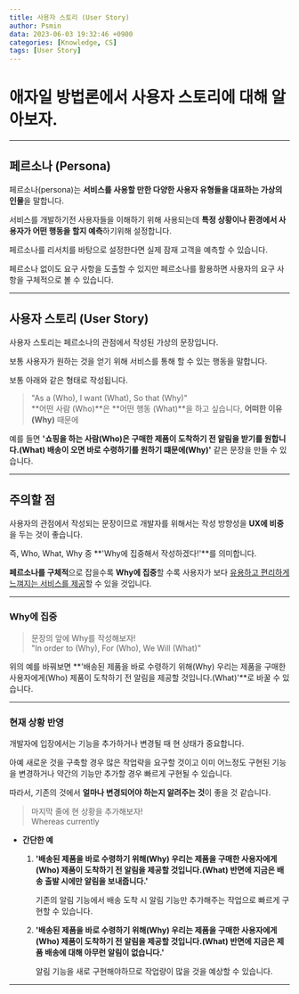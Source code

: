 ```yaml
---
title: 사용자 스토리 (User Story)
author: Psmin
data: 2023-06-03 19:32:46 +0900
categories: [Knowledge, CS]
tags: [User Story]
---
```


# 애자일 방법론에서 사용자 스토리에 대해 알아보자.

---

## 페르소나 (Persona)

페르소나(persona)는 **서비스를 사용할 만한 다양한 사용자 유형들을 대표하는 가상의 인물**을 말합니다.

서비스를 개발하기전 사용자들을 이해하기 위해 사용되는데 **특정 상황이나 환경에서 사용자가 어떤 행동을 할지 예측**하기위해 설정합니다.

페르소나를 리서치를 바탕으로 설정한다면 실제 잠재 고객을 예측할 수 있습니다.

페르소나 없이도 요구 사항을 도출할 수 있지만 페르소나를 활용하면 사용자의 요구 사항을 구체적으로 볼 수 있습니다.

---

## 사용자 스토리 (User Story)

사용자 스토리는 페르소나의 관점에서 작성된 가상의 문장입니다.

보통 사용자가 원하는 것을 얻기 위해 서비스를 통해 할 수 있는 행동을 말합니다.

보통 아래와 같은 형태로 작성됩니다.

> "As a (Who), I want (What), So that (Why)"  
> **어떤 사람 (Who)**은 **어떤 행동 (What)**을 하고 싶습니다, **어떠한 이유 (Why)** 때문에

예를 들면 **'쇼핑을 하는 사람(Who)은 구매한 제품이 도착하기 전 알림을 받기를 원합니다.(What) 배송이 오면 바로 수령하기를 원하기 떄문에(Why)'** 같은 문장을 만들 수 있습니다.

---

## 주의할 점

사용자의 관점에서 작성되는 문장이므로 개발자를 위해서는 작성 방향성을 **UX에 비중**을 두는 것이 좋습니다.

즉, Who, What, Why 중 **'Why에 집중해서 작성하겠다!'**를 의미합니다.

**페르소나를 구체적**으로 잡을수록 **Why에 집중**할 수록 사용자가 보다 <u>유용하고 편리하게 느껴지는 서비스를 제공</u>할 수 있을 것입니다.

---

### Why에 집중

> 문장의 앞에 Why를 작성해보자!  
> "In order to (Why), For (Who), We Will (What)"

위의 예를 바꿔보면 **'배송된 제품을 바로 수령하기 위해(Why) 우리는 제품을 구매한 사용자에게(Who) 제품이 도착하기 전 알림을 제공할 것입니다.(What)'**로 바꿀 수 있습니다.

---

### 현재 상황 반영

개발자에 입장에서는 기능을 추가하거나 변경될 때 현 상태가 중요합니다.

아예 새로운 것을 구축할 경우 많은 작업략을 요구할 것이고 이미 어느정도 구현된 기능을 변경하거나 약간의 기능만 추가할 경우 빠르게 구현될 수 있습니다.

따라서, 기존의 것에서 **얼마나 변경되어야 하는지 알려주는 것**이 좋을 것 같습니다.

> 마지막 줄에 현 상황을 추가해보자!  
> Whereas currently

- **간단한 예**

  1. **'배송된 제품을 바로 수령하기 위해(Why) 우리는 제품을 구매한 사용자에게(Who) 제품이 도착하기 전 알림을 제공할 것입니다.(What) 반면에 지금은 배송 출발 시에만 알림을 보내줍니다.'**

     기존의 알림 기능에서 배송 도착 시 알림 기능만 추가해주는 작업으로 빠르게 구현할 수 있습니다.

  2. **'배송된 제품을 바로 수령하기 위해(Why) 우리는 제품을 구매한 사용자에게(Who) 제품이 도착하기 전 알림을 제공할 것입니다.(What) 반면에 지금은 제품 배송에 대해 아무런 알림이 없습니다.'**

     알림 기능을 새로 구현해야하므로 작업량이 많을 것을 예상할 수 있습니다.

---
